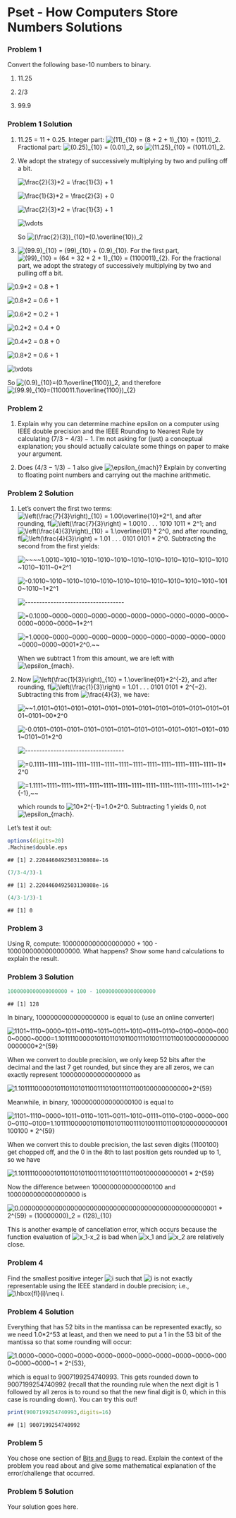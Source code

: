 Pset - How Computers Store Numbers Solutions
================

### Problem 1

Convert the following base-10 numbers to binary.

1.  11.25

2.  2/3

3.  99.9

### Problem 1 Solution

1.  11.25 = 11 + 0.25. Integer part:
    ![(11)\_{10} = (8 + 2 + 1)\_{10} = (1011)\_2](https://latex.codecogs.com/png.image?%5Cdpi%7B110%7D&space;%5Cbg_white&space;%2811%29_%7B10%7D%20%3D%20%288%20%2B%202%20%2B%201%29_%7B10%7D%20%3D%20%281011%29_2 "(11)_{10} = (8 + 2 + 1)_{10} = (1011)_2").
    Fractional part:
    ![(0.25)\_{10} = (0.01)\_2](https://latex.codecogs.com/png.image?%5Cdpi%7B110%7D&space;%5Cbg_white&space;%280.25%29_%7B10%7D%20%3D%20%280.01%29_2 "(0.25)_{10} = (0.01)_2"),
    so
    ![(11.25)\_{10} = (1011.01)\_2](https://latex.codecogs.com/png.image?%5Cdpi%7B110%7D&space;%5Cbg_white&space;%2811.25%29_%7B10%7D%20%3D%20%281011.01%29_2 "(11.25)_{10} = (1011.01)_2").

2.  We adopt the strategy of successively multiplying by two and pulling
    off a bit.

    ![\\frac{2}{3}\*2 = \\frac{1}{3} + 1](https://latex.codecogs.com/png.image?%5Cdpi%7B110%7D&space;%5Cbg_white&space;%5Cfrac%7B2%7D%7B3%7D%2A2%20%3D%20%5Cfrac%7B1%7D%7B3%7D%20%2B%201 "\frac{2}{3}*2 = \frac{1}{3} + 1")

    ![\\frac{1}{3}\*2 = \\frac{2}{3} + 0](https://latex.codecogs.com/png.image?%5Cdpi%7B110%7D&space;%5Cbg_white&space;%5Cfrac%7B1%7D%7B3%7D%2A2%20%3D%20%5Cfrac%7B2%7D%7B3%7D%20%2B%200 "\frac{1}{3}*2 = \frac{2}{3} + 0")

    ![\\frac{2}{3}\*2 = \\frac{1}{3} + 1](https://latex.codecogs.com/png.image?%5Cdpi%7B110%7D&space;%5Cbg_white&space;%5Cfrac%7B2%7D%7B3%7D%2A2%20%3D%20%5Cfrac%7B1%7D%7B3%7D%20%2B%201 "\frac{2}{3}*2 = \frac{1}{3} + 1")

    ![\\vdots](https://latex.codecogs.com/png.image?%5Cdpi%7B110%7D&space;%5Cbg_white&space;%5Cvdots "\vdots")

    So
    ![(\\frac{2}{3})\_{10}=(0.\\overline{10})\_2](https://latex.codecogs.com/png.image?%5Cdpi%7B110%7D&space;%5Cbg_white&space;%28%5Cfrac%7B2%7D%7B3%7D%29_%7B10%7D%3D%280.%5Coverline%7B10%7D%29_2 "(\frac{2}{3})_{10}=(0.\overline{10})_2")

3.  ![(99.9)\_{10} = (99)\_{10} + (0.9)\_{10}](https://latex.codecogs.com/png.image?%5Cdpi%7B110%7D&space;%5Cbg_white&space;%2899.9%29_%7B10%7D%20%3D%20%2899%29_%7B10%7D%20%2B%20%280.9%29_%7B10%7D "(99.9)_{10} = (99)_{10} + (0.9)_{10}").
    For the first part,
    ![(99)\_{10} = (64 + 32 + 2 + 1)\_{10} = (1100011)\_{2}](https://latex.codecogs.com/png.image?%5Cdpi%7B110%7D&space;%5Cbg_white&space;%2899%29_%7B10%7D%20%3D%20%2864%20%2B%2032%20%2B%202%20%2B%201%29_%7B10%7D%20%3D%20%281100011%29_%7B2%7D "(99)_{10} = (64 + 32 + 2 + 1)_{10} = (1100011)_{2}").
    For the fractional part, we adopt the strategy of successively
    multiplying by two and pulling off a bit.

![0.9\*2 = 0.8 + 1](https://latex.codecogs.com/png.image?%5Cdpi%7B110%7D&space;%5Cbg_white&space;0.9%2A2%20%3D%200.8%20%2B%201 "0.9*2 = 0.8 + 1")

![0.8\*2 = 0.6 + 1](https://latex.codecogs.com/png.image?%5Cdpi%7B110%7D&space;%5Cbg_white&space;0.8%2A2%20%3D%200.6%20%2B%201 "0.8*2 = 0.6 + 1")

![0.6\*2 = 0.2 + 1](https://latex.codecogs.com/png.image?%5Cdpi%7B110%7D&space;%5Cbg_white&space;0.6%2A2%20%3D%200.2%20%2B%201 "0.6*2 = 0.2 + 1")

![0.2\*2 = 0.4 + 0](https://latex.codecogs.com/png.image?%5Cdpi%7B110%7D&space;%5Cbg_white&space;0.2%2A2%20%3D%200.4%20%2B%200 "0.2*2 = 0.4 + 0")

![0.4\*2 = 0.8 + 0](https://latex.codecogs.com/png.image?%5Cdpi%7B110%7D&space;%5Cbg_white&space;0.4%2A2%20%3D%200.8%20%2B%200 "0.4*2 = 0.8 + 0")

![0.8\*2 = 0.6 + 1](https://latex.codecogs.com/png.image?%5Cdpi%7B110%7D&space;%5Cbg_white&space;0.8%2A2%20%3D%200.6%20%2B%201 "0.8*2 = 0.6 + 1")

![\\vdots](https://latex.codecogs.com/png.image?%5Cdpi%7B110%7D&space;%5Cbg_white&space;%5Cvdots "\vdots")

So
![(0.9)\_{10}=(0.1\\overline{1100})\_2](https://latex.codecogs.com/png.image?%5Cdpi%7B110%7D&space;%5Cbg_white&space;%280.9%29_%7B10%7D%3D%280.1%5Coverline%7B1100%7D%29_2 "(0.9)_{10}=(0.1\overline{1100})_2"),
and therefore
![(99.9)\_{10}=(1100011.1\\overline{1100})\_{2}](https://latex.codecogs.com/png.image?%5Cdpi%7B110%7D&space;%5Cbg_white&space;%2899.9%29_%7B10%7D%3D%281100011.1%5Coverline%7B1100%7D%29_%7B2%7D "(99.9)_{10}=(1100011.1\overline{1100})_{2}")

### Problem 2

1.  Explain why you can determine machine epsilon on a computer using
    IEEE double precision and the IEEE Rounding to Nearest Rule by
    calculating (7/3 − 4/3) − 1. I’m not asking for (just) a conceptual
    explanation; you should actually calculate some things on paper to
    make your argument.

2.  Does (4/3 − 1/3) − 1 also give
    ![\\epsilon\_{mach}](https://latex.codecogs.com/png.image?%5Cdpi%7B110%7D&space;%5Cbg_white&space;%5Cepsilon_%7Bmach%7D "\epsilon_{mach}")?
    Explain by converting to floating point numbers and carrying out the
    machine arithmetic.

### Problem 2 Solution

1.  Let’s convert the first two terms:
    ![\\left(\\frac{7}{3}\\right)\_{10} = 1.00\\overline{10}\*2^1](https://latex.codecogs.com/png.image?%5Cdpi%7B110%7D&space;%5Cbg_white&space;%5Cleft%28%5Cfrac%7B7%7D%7B3%7D%5Cright%29_%7B10%7D%20%3D%201.00%5Coverline%7B10%7D%2A2%5E1 "\left(\frac{7}{3}\right)_{10} = 1.00\overline{10}*2^1"),
    and after rounding,
    fl![\\left(\\frac{7}{3}\\right) = 1.0010 . . . 1010 1011 \* 2^1](https://latex.codecogs.com/png.image?%5Cdpi%7B110%7D&space;%5Cbg_white&space;%5Cleft%28%5Cfrac%7B7%7D%7B3%7D%5Cright%29%20%3D%201.0010%20.%20.%20.%201010%201011%20%2A%202%5E1 "\left(\frac{7}{3}\right) = 1.0010 . . . 1010 1011 * 2^1");
    and
    ![\\left(\\frac{4}{3}\\right)\_{10} = 1.\\overline{01} \* 2^0](https://latex.codecogs.com/png.image?%5Cdpi%7B110%7D&space;%5Cbg_white&space;%5Cleft%28%5Cfrac%7B4%7D%7B3%7D%5Cright%29_%7B10%7D%20%3D%201.%5Coverline%7B01%7D%20%2A%202%5E0 "\left(\frac{4}{3}\right)_{10} = 1.\overline{01} * 2^0"),
    and after rounding,
    fl![\\left(\\frac{4}{3}\\right) = 1.01 . . . 0101 0101 \* 2^0](https://latex.codecogs.com/png.image?%5Cdpi%7B110%7D&space;%5Cbg_white&space;%5Cleft%28%5Cfrac%7B4%7D%7B3%7D%5Cright%29%20%3D%201.01%20.%20.%20.%200101%200101%20%2A%202%5E0 "\left(\frac{4}{3}\right) = 1.01 . . . 0101 0101 * 2^0").
    Subtracting the second from the first yields:

    ![\~\~\~\~1.0010\~1010\~1010\~1010\~1010\~1010\~1010\~1010\~1010\~1010\~1010\~1010\~1011\~0\*2^1](https://latex.codecogs.com/png.image?%5Cdpi%7B110%7D&space;%5Cbg_white&space;~~~~1.0010~1010~1010~1010~1010~1010~1010~1010~1010~1010~1010~1010~1011~0%2A2%5E1 "~~~~1.0010~1010~1010~1010~1010~1010~1010~1010~1010~1010~1010~1010~1011~0*2^1")

    ![-0.1010\~1010\~1010\~1010\~1010\~1010\~1010\~1010\~1010\~1010\~1010\~1010\~1010\~1\*2^1](https://latex.codecogs.com/png.image?%5Cdpi%7B110%7D&space;%5Cbg_white&space;-0.1010~1010~1010~1010~1010~1010~1010~1010~1010~1010~1010~1010~1010~1%2A2%5E1 "-0.1010~1010~1010~1010~1010~1010~1010~1010~1010~1010~1010~1010~1010~1*2^1")

    ![-----------------------------------](https://latex.codecogs.com/png.image?%5Cdpi%7B110%7D&space;%5Cbg_white&space;----------------------------------- "-----------------------------------")

    ![=0.1000\~0000\~0000\~0000\~0000\~0000\~0000\~0000\~0000\~0000\~0000\~0000\~0000\~1\*2^1](https://latex.codecogs.com/png.image?%5Cdpi%7B110%7D&space;%5Cbg_white&space;%3D0.1000~0000~0000~0000~0000~0000~0000~0000~0000~0000~0000~0000~0000~1%2A2%5E1 "=0.1000~0000~0000~0000~0000~0000~0000~0000~0000~0000~0000~0000~0000~1*2^1")

    ![=1.0000\~0000\~0000\~0000\~0000\~0000\~0000\~0000\~0000\~0000\~0000\~0000\~0001\*2^0.\~\~](https://latex.codecogs.com/png.image?%5Cdpi%7B110%7D&space;%5Cbg_white&space;%3D1.0000~0000~0000~0000~0000~0000~0000~0000~0000~0000~0000~0000~0001%2A2%5E0.~~ "=1.0000~0000~0000~0000~0000~0000~0000~0000~0000~0000~0000~0000~0001*2^0.~~")

    When we subtract 1 from this amount, we are left with
    ![\\epsilon\_{mach}](https://latex.codecogs.com/png.image?%5Cdpi%7B110%7D&space;%5Cbg_white&space;%5Cepsilon_%7Bmach%7D "\epsilon_{mach}").

2.  Now
    ![\\left(\\frac{1}{3}\\right)\_{10} = 1.\\overline{01}\*2^{-2}](https://latex.codecogs.com/png.image?%5Cdpi%7B110%7D&space;%5Cbg_white&space;%5Cleft%28%5Cfrac%7B1%7D%7B3%7D%5Cright%29_%7B10%7D%20%3D%201.%5Coverline%7B01%7D%2A2%5E%7B-2%7D "\left(\frac{1}{3}\right)_{10} = 1.\overline{01}*2^{-2}"),
    and after rounding,
    fl![\\left(\\frac{1}{3}\\right) = 1.01 . . . 0101 0101 \* 2^{−2}](https://latex.codecogs.com/png.image?%5Cdpi%7B110%7D&space;%5Cbg_white&space;%5Cleft%28%5Cfrac%7B1%7D%7B3%7D%5Cright%29%20%3D%201.01%20.%20.%20.%200101%200101%20%2A%202%5E%7B%E2%88%922%7D "\left(\frac{1}{3}\right) = 1.01 . . . 0101 0101 * 2^{−2}").
    Subtracting this from
    ![\\frac{4}{3}](https://latex.codecogs.com/png.image?%5Cdpi%7B110%7D&space;%5Cbg_white&space;%5Cfrac%7B4%7D%7B3%7D "\frac{4}{3}"),
    we have:

    ![\~\~1.0101\~0101\~0101\~0101\~0101\~0101\~0101\~0101\~0101\~0101\~0101\~0101\~0101\~00\*2^0](https://latex.codecogs.com/png.image?%5Cdpi%7B110%7D&space;%5Cbg_white&space;~~1.0101~0101~0101~0101~0101~0101~0101~0101~0101~0101~0101~0101~0101~00%2A2%5E0 "~~1.0101~0101~0101~0101~0101~0101~0101~0101~0101~0101~0101~0101~0101~00*2^0")

    ![-0.0101\~0101\~0101\~0101\~0101\~0101\~0101\~0101\~0101\~0101\~0101\~0101\~0101\~01\*2^0](https://latex.codecogs.com/png.image?%5Cdpi%7B110%7D&space;%5Cbg_white&space;-0.0101~0101~0101~0101~0101~0101~0101~0101~0101~0101~0101~0101~0101~01%2A2%5E0 "-0.0101~0101~0101~0101~0101~0101~0101~0101~0101~0101~0101~0101~0101~01*2^0")

    ![-----------------------------------](https://latex.codecogs.com/png.image?%5Cdpi%7B110%7D&space;%5Cbg_white&space;----------------------------------- "-----------------------------------")

    ![=0.1111\~1111\~1111\~1111\~1111\~1111\~1111\~1111\~1111\~1111\~1111\~1111\~1111\~11\*2^0](https://latex.codecogs.com/png.image?%5Cdpi%7B110%7D&space;%5Cbg_white&space;%3D0.1111~1111~1111~1111~1111~1111~1111~1111~1111~1111~1111~1111~1111~11%2A2%5E0 "=0.1111~1111~1111~1111~1111~1111~1111~1111~1111~1111~1111~1111~1111~11*2^0")

    ![=1.1111\~1111\~1111\~1111\~1111\~1111\~1111\~1111\~1111\~1111\~1111\~1111\~1111\~1\*2^{-1},\~\~](https://latex.codecogs.com/png.image?%5Cdpi%7B110%7D&space;%5Cbg_white&space;%3D1.1111~1111~1111~1111~1111~1111~1111~1111~1111~1111~1111~1111~1111~1%2A2%5E%7B-1%7D%2C~~ "=1.1111~1111~1111~1111~1111~1111~1111~1111~1111~1111~1111~1111~1111~1*2^{-1},~~")

    which rounds to
    ![10\*2^{-1}=1.0\*2^0](https://latex.codecogs.com/png.image?%5Cdpi%7B110%7D&space;%5Cbg_white&space;10%2A2%5E%7B-1%7D%3D1.0%2A2%5E0 "10*2^{-1}=1.0*2^0").
    Subtracting 1 yields 0, not
    ![\\epsilon\_{mach}.](https://latex.codecogs.com/png.image?%5Cdpi%7B110%7D&space;%5Cbg_white&space;%5Cepsilon_%7Bmach%7D. "\epsilon_{mach}.")

Let’s test it out:

``` r
options(digits=20)
.Machine$double.eps
```

    ## [1] 2.2204460492503130808e-16

``` r
(7/3-4/3)-1
```

    ## [1] 2.2204460492503130808e-16

``` r
(4/3-1/3)-1
```

    ## [1] 0

### Problem 3

Using R, compute: 1000000000000000000 + 100 - 1000000000000000000. What
happens? Show some hand calculations to explain the result.

### Problem 3 Solution

``` r
1000000000000000000 + 100 - 1000000000000000000
```

    ## [1] 128

In binary, 1000000000000000000 is equal to (use an online converter)

![1101\~1110\~0000\~1011\~0110\~1011\~0011\~1010\~0111\~0110\~0100\~0000\~0000\~0000\~0000=1.10111100000101101101011001110100111011001000000000000000000\*2^{59}](https://latex.codecogs.com/png.image?%5Cdpi%7B110%7D&space;%5Cbg_white&space;1101~1110~0000~1011~0110~1011~0011~1010~0111~0110~0100~0000~0000~0000~0000%3D1.10111100000101101101011001110100111011001000000000000000000%2A2%5E%7B59%7D "1101~1110~0000~1011~0110~1011~0011~1010~0111~0110~0100~0000~0000~0000~0000=1.10111100000101101101011001110100111011001000000000000000000*2^{59}")

When we convert to double precision, we only keep 52 bits after the
decimal and the last 7 get rounded, but since they are all zeros, we can
exactly represent 1000000000000000000 as

![1.1011110000010110110101100111010011101100100000000000\*2^{59}](https://latex.codecogs.com/png.image?%5Cdpi%7B110%7D&space;%5Cbg_white&space;1.1011110000010110110101100111010011101100100000000000%2A2%5E%7B59%7D "1.1011110000010110110101100111010011101100100000000000*2^{59}")

Meanwhile, in binary, 1000000000000000100 is equal to

![1101\~1110\~0000\~1011\~0110\~1011\~0011\~1010\~0111\~0110\~0100\~0000\~0000\~0110\~0100=1.10111100000101101101011001110100111011001000000000001100100 \* 2^{59}](https://latex.codecogs.com/png.image?%5Cdpi%7B110%7D&space;%5Cbg_white&space;1101~1110~0000~1011~0110~1011~0011~1010~0111~0110~0100~0000~0000~0110~0100%3D1.10111100000101101101011001110100111011001000000000001100100%20%2A%202%5E%7B59%7D "1101~1110~0000~1011~0110~1011~0011~1010~0111~0110~0100~0000~0000~0110~0100=1.10111100000101101101011001110100111011001000000000001100100 * 2^{59}")

When we convert this to double precision, the last seven digits
(1100100) get chopped off, and the 0 in the 8th to last position gets
rounded up to 1, so we have

![1.1011110000010110110101100111010011101100100000000001 \* 2^{59}](https://latex.codecogs.com/png.image?%5Cdpi%7B110%7D&space;%5Cbg_white&space;1.1011110000010110110101100111010011101100100000000001%20%2A%202%5E%7B59%7D "1.1011110000010110110101100111010011101100100000000001 * 2^{59}")

Now the difference between 1000000000000000100 and 1000000000000000000
is

![
0.000000000000000000000000000000000000000000000000001 \* 2^{59} = (10000000)\_2 = (128)\_{10}
](https://latex.codecogs.com/png.image?%5Cdpi%7B110%7D&space;%5Cbg_white&space;%0A0.000000000000000000000000000000000000000000000000001%20%2A%202%5E%7B59%7D%20%3D%20%2810000000%29_2%20%3D%20%28128%29_%7B10%7D%0A "
0.000000000000000000000000000000000000000000000000001 * 2^{59} = (10000000)_2 = (128)_{10}
")

This is another example of cancellation error, which occurs because the
function evaluation of
![x\_1-x\_2](https://latex.codecogs.com/png.image?%5Cdpi%7B110%7D&space;%5Cbg_white&space;x_1-x_2 "x_1-x_2")
is bad when
![x\_1](https://latex.codecogs.com/png.image?%5Cdpi%7B110%7D&space;%5Cbg_white&space;x_1 "x_1")
and
![x\_2](https://latex.codecogs.com/png.image?%5Cdpi%7B110%7D&space;%5Cbg_white&space;x_2 "x_2")
are relatively close.

### Problem 4

Find the smallest positive integer
![i](https://latex.codecogs.com/png.image?%5Cdpi%7B110%7D&space;%5Cbg_white&space;i "i")
such that
![i](https://latex.codecogs.com/png.image?%5Cdpi%7B110%7D&space;%5Cbg_white&space;i "i")
is not exactly representable using the IEEE standard in double
precision; i.e.,
![\\hbox{fl}(i)\\neq i](https://latex.codecogs.com/png.image?%5Cdpi%7B110%7D&space;%5Cbg_white&space;%5Chbox%7Bfl%7D%28i%29%5Cneq%20i "\hbox{fl}(i)\neq i").

### Problem 4 Solution

Everything that has 52 bits in the mantissa can be represented exactly,
so we need 1.0\*2^53 at least, and then we need to put a 1 in the 53 bit
of the mantissa so that some rounding will occur:

![1.0000\~0000\~0000\~0000\~0000\~0000\~0000\~0000\~0000\~0000\~0000\~0000\~0000\~1 \* 2^{53}, ](https://latex.codecogs.com/png.image?%5Cdpi%7B110%7D&space;%5Cbg_white&space;1.0000~0000~0000~0000~0000~0000~0000~0000~0000~0000~0000~0000~0000~1%20%2A%202%5E%7B53%7D%2C%20 "1.0000~0000~0000~0000~0000~0000~0000~0000~0000~0000~0000~0000~0000~1 * 2^{53}, ")

which is equal to 9007199254740993. This gets rounded down to
9007199254740992 (recall that the rounding rule when the next digit is 1
followed by all zeros is to round so that the new final digit is 0,
which in this case is rounding down). You can try this out!

``` r
print(9007199254740993,digits=16)
```

    ## [1] 9007199254740992

### Problem 5

You chose one section of [Bits and
Bugs](https://drive.google.com/file/d/1Ez-Vjk9e97o5lMMsSkFLFZF968q7rjyC/view?usp=sharing)
to read. Explain the context of the problem you read about and give some
mathematical explanation of the error/challenge that occurred.

### Problem 5 Solution

Your solution goes here.
